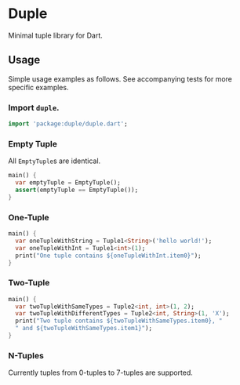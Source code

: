 # Duple

Minimal tuple library for Dart.

## Usage

Simple usage examples as follows. See accompanying tests for more specific examples.

### Import `duple`.
```dart
import 'package:duple/duple.dart';
```

### Empty Tuple

All `EmptyTuple`s are identical.

```dart
main() {
  var emptyTuple = EmptyTuple();
  assert(emptyTuple == EmptyTuple());
}
```

### One-Tuple

```dart
main() {
  var oneTupleWithString = Tuple1<String>('hello world!');
  var oneTupleWithInt = Tuple1<int>(1);
  print("One tuple contains ${oneTupleWithInt.item0}");
}
```

### Two-Tuple

```dart
main() {
  var twoTupleWithSameTypes = Tuple2<int, int>(1, 2);
  var twoTupleWithDifferentTypes = Tuple2<int, String>(1, 'X');
  print("Two tuple contains ${twoTupleWithSameTypes.item0}, "
  " and ${twoTupleWithSameTypes.item1}");
}
```

### N-Tuples

Currently tuples from 0-tuples to 7-tuples are supported.
